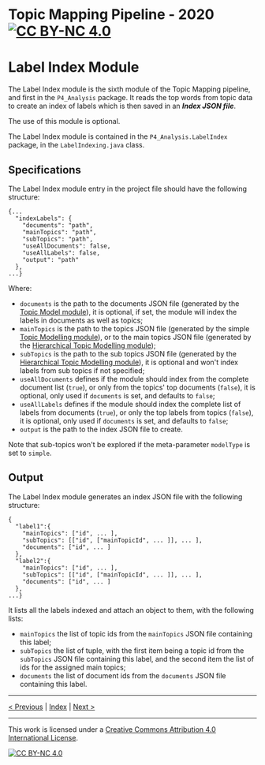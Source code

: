 # Topic Mapping Pipeline - 2020 [![CC BY-NC 4.0][cc-by-nc-shield]][cc-by-nc]
# Label Index Module

The Label Index module is the sixth module of the Topic Mapping pipeline, and first in the `P4_Analysis` package.
It reads the top words from topic data to create an index of labels which is then saved in an ***Index JSON file***.

The use of this module is optional.

The Label Index module is contained in the `P4_Analysis.LabelIndex` package, in the `LabelIndexing.java` class.

## Specifications

The Label Index module entry in the project file should have the following structure:
```json5
{...
  "indexLabels": {
    "documents": "path",
    "mainTopics": "path",
    "subTopics": "path",
    "useAllDocuments": false,
    "useAllLabels": false,
    "output": "path"
  },
...}
``` 

Where:
- `documents` is the path to the documents JSON file (generated by the [Topic Model module](ModelModule.md)), it is
optional, if set, the module will index the labels in documents as well as topics;
- `mainTopics` is the path to the topics JSON file (generated by the simple
[Topic Modelling module](ModelModule.md)), or to the main topics JSON file (generated by the
[Hierarchical Topic Modelling module](ModelModule.md));
- `subTopics` is the path to the sub topics JSON file (generated by the
[Hierarchical Topic Modelling module](ModelModule.md)), it is optional and won't index labels from sub topics if not 
specified;
- `useAllDocuments` defines if the module should index from the complete document list (`true`), or only from the
topics' top documents (`false`), it is optional, only used if `documents` is set, and defaults to `false`;
- `useAllLabels` defines if the module should index the complete list of labels from documents (`true`), or only the
top labels from topics (`false`), it is optional, only used if `documents` is set, and defaults to `false`;
- `output` is the path to the index JSON file to create.

Note that sub-topics won't be explored if the meta-parameter `modelType` is set to `simple`.

## Output

The Label Index module generates an index JSON file with the following structure:
```json5
{
  "label1":{
    "mainTopics": ["id", ... ],
    "subTopics": [["id", ["mainTopicId", ... ]], ... ],
    "documents": ["id", ... ]
  },
  "label2":{
    "mainTopics": ["id", ... ],
    "subTopics": [["id", ["mainTopicId", ... ]], ... ],
    "documents": ["id", ... ]
  },
...}
```

It lists all the labels indexed and attach an object to them, with the following lists:
- `mainTopics` the list of topic ids from the `mainTopics` JSON file containing this label;
- `subTopics` the list of tuple, with the first item being a topic id from the `subTopics` JSON file containing this 
label, and the second item the list of ids for the assigned main topics;
- `documents` the list of document ids from the `documents` JSON file containing this label.

---

[< Previous](ExportModule.md) | [Index](index.md) | [Next >](TopicDistributionModule.md)

---
This work is licensed under a [Creative Commons Attribution 4.0 International
License][cc-by-nc].

[![CC BY-NC 4.0][cc-by-nc-image]][cc-by-nc]

[cc-by-nc]: http://creativecommons.org/licenses/by-nc/4.0/
[cc-by-nc-image]: https://i.creativecommons.org/l/by-nc/4.0/88x31.png
[cc-by-nc-shield]: https://img.shields.io/badge/License-CC%20BY--NC%204.0-lightgrey.svg
